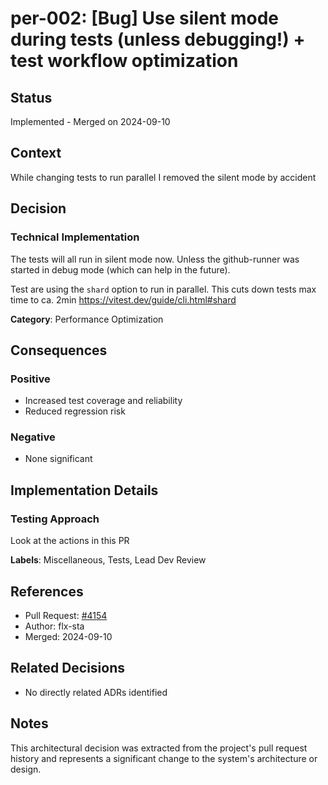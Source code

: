 # per-002: [Bug] Use silent mode during tests (unless debugging!) + test workflow optimization

## Status
Implemented - Merged on 2024-09-10

## Context
While changing tests to run parallel I removed the silent mode by accident

## Decision
### Technical Implementation
The tests will all run in silent mode now. Unless the github-runner was started in debug mode (which can help in the future).

Test are using the `shard` option to run in parallel. This cuts down tests max time to ca. 2min
https://vitest.dev/guide/cli.html#shard

**Category**: Performance Optimization

## Consequences

### Positive
- Increased test coverage and reliability
- Reduced regression risk

### Negative
- None significant

## Implementation Details
### Testing Approach
Look at the actions in this PR

**Labels**: Miscellaneous, Tests, Lead Dev Review

## References
- Pull Request: [#4154](https://github.com/pagefaultgames/pokerogue/pull/4154)
- Author: flx-sta
- Merged: 2024-09-10

## Related Decisions
- No directly related ADRs identified

## Notes
This architectural decision was extracted from the project's pull request history and represents a significant change to the system's architecture or design.
